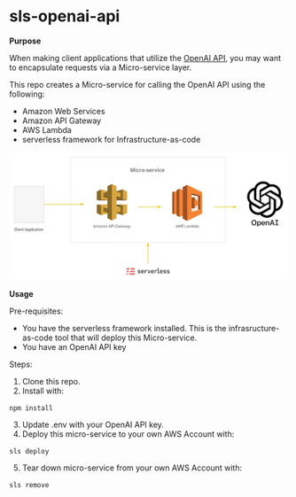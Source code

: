 # sls-openai-api

__Purpose__

When making client applications that utilize the [OpenAI API](https://openai.com/api/), you may want to encapsulate requests via a Micro-service layer.

This repo creates a Micro-service for calling the OpenAI API using the following:

* Amazon Web Services
* Amazon API Gateway
* AWS Lambda
* serverless framework for Infrastructure-as-code

![techstack](./docs/sls-openai-api.jpg)

__Usage__

Pre-requisites:
* You have the serverless framework installed.  This is the infrasructure-as-code tool that will deploy this Micro-service.
* You have an OpenAI API key

Steps:
1. Clone this repo.
2. Install with:

````
npm install
````

3. Update .env with your OpenAI API key.
4. Deploy this micro-service to your own AWS Account with:

````
sls deploy
````
5. Tear down micro-service from your own AWS Account with:
````
sls remove
````